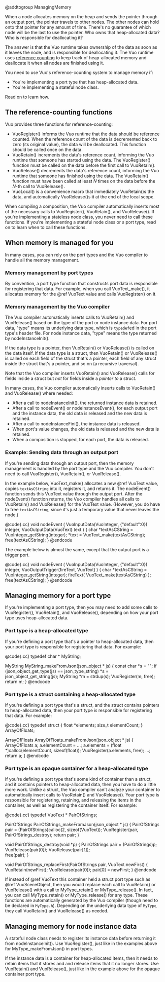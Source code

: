 @addtogroup ManagingMemory

When a node allocates memory on the heap and sends the pointer through an output port, the pointer travels to other nodes. The other nodes can hold onto that pointer for any amount of time. There's no guarantee of which node will be the last to use the pointer. Who owns that heap-allocated data? Who is responsible for deallocating it? 

The answer is that the Vuo runtime takes ownership of the data as soon as it leaves the node, and is responsible for deallocating it. The Vuo runtime uses [reference counting](http://en.wikipedia.org/wiki/Reference_counting) to keep track of heap-allocated memory and deallocate it when all nodes are finished using it. 

You need to use Vuo's reference-counting system to manage memory if: 

   - You're implementing a port type that has heap-allocated data. 
   - You're implementing a stateful node class. 

Read on to learn how. 



## The reference-counting functions

Vuo provides three functions for reference-counting: 

  - VuoRegister() informs the Vuo runtime that the data should be reference counted. When the reference count of the data is decremented back to zero (its original value), the data will be deallocated. This function should be called once on the data. 
  - VuoRetain() increments the data's reference count, informing the Vuo runtime that someone has started using the data. The VuoRegister() function must be called on the data before the first call to VuoRetain(). 
  - VuoRelease() decrements the data's reference count, informing the Vuo runtime that someone has finished using the data. The VuoRetain() function must have been called at least *N* times on the data before the *N*-th call to VuoRelease(). 
  - VuoLocal() is a convenience macro that immediately VuoRetain()s the data, and automatically VuoRelease()s it at the end of the local scope.

When compiling a composition, the Vuo compiler automatically inserts most of the necessary calls to VuoRegister(), VuoRetain(), and VuoRelease(). If you're implementing a stateless node class, you never need to call these functions. If you're implementing a stateful node class or a port type, read on to learn when to call these functions. 



## When memory is managed for you

In many cases, you can rely on the port types and the Vuo compiler to handle all the memory management. 


### Memory management by port types

By convention, a port type function that constructs port data is responsible for registering that data. For example, when you call VuoText_make(), it allocates memory for the @ref VuoText value and calls VuoRegister() on it. 


### Memory management by the Vuo compiler

The Vuo compiler automatically inserts calls to VuoRetain() and VuoRelease() based on the type of the port or node instance data. For port data, "type" means its underlying data type, which is `typedef`ed in the port type's header file. For node instance data, "type" means the type returned by nodeInstanceInit(). 

If the data type is a pointer, then VuoRetain() or VuoRelease() is called on the data itself. If the data type is a struct, then VuoRetain() or VuoRelease() is called on each field of the struct that's a pointer, each field of any struct inside the struct that's a pointer, and so on (a recursive traversal). 

Note that the Vuo compiler inserts VuoRetain() and VuoRelease() calls for fields inside a struct but *not* for fields inside a *pointer to* a struct. 

In many cases, the Vuo compiler automatically inserts calls to VuoRetain() and VuoRelease() where needed: 

   - After a call to nodeInstanceInit(), the returned instance data is retained. 
   - After a call to nodeEvent() or nodeInstanceEvent(), for each output port and the instance data, the old data is released and the new data is retained. 
   - After a call to nodeInstanceFini(), the instance data is released. 
   - When port's value changes, the old data is released and the new data is retained. 
   - When a composition is stopped, for each port, the data is released. 


### Example: Sending data through an output port

If you're sending data through an output port, then the memory management is handled by the port type and the Vuo compiler. You don't need to call VuoRegister(), VuoRetain(), or VuoRelease(). 

In the example below, VuoText_make() allocates a new @ref VuoText value, copies `textAsCString` into it, registers it, and returns it. The nodeEvent() function sends this VuoText value through the output port. After the nodeEvent() function returns, the Vuo compiler handles all calls to VuoRetain() and VuoRelease() for the VuoText value. (However, you do have to free `textAsCString`, since it's just a temporary value that never leaves the node.) 

@code{.cc}
void nodeEvent
(
	VuoInputData(VuoInteger, {"default":0}) integer,
	VuoOutputData(VuoText) text
)
{
	char *textAsCString = VuoInteger_getString(integer);
	*text = VuoText_make(textAsCString);
	free(textAsCString);
}
@endcode

The example below is almost the same, except that the output port is a trigger port. 

@code{.cc}
void nodeEvent
(
	VuoInputData(VuoInteger, {"default":0}) integer,
	VuoOutputTrigger(fireText, VuoText)
)
{
	char *textAsCString = VuoInteger_getString(integer);
	fireText( VuoText_make(textAsCString) );
	free(textAsCString);
}
@endcode



## Managing memory for a port type

If you're implementing a port type, then you may need to add some calls to VuoRegister(), VuoRetain(), and VuoRelease(), depending on how your port type uses heap-allocated data. 


### Port type is a heap-allocated type

If you're defining a port type that's a pointer to heap-allocated data, then your port type is responsible for registering that data. For example: 

@code{.cc}
typedef char * MyString;

MyString MyString_makeFromJson(json_object * js)
{
	const char *s = "";
	if (json_object_get_type(js) == json_type_string)
		*s = json_object_get_string(js);
	MyString *m = strdup(s);
	VuoRegister(m, free);
	return m;
}
@endcode


### Port type is a struct containing a heap-allocated type

If you're defining a port type that's a struct, and the struct contains pointers to heap-allocated data, then your port type is responsible for registering that data. For example: 

@code{.cc}
typedef struct {
	float *elements;
	size_t elementCount;
} ArrayOfFloats;

ArrayOfFloats ArrayOfFloats_makeFromJson(json_object * js)
{
	ArrayOfFloats a;
	a.elementCount = ...;
	a.elements = (float *)calloc(elementCount, sizeof(float));
	VuoRegister(a.elements, free);
	...;
	return a;
}
@endcode


### Port type is an opaque container for a heap-allocated type

If you're defining a port type that's some kind of container than a struct, and it contains pointers to heap-allocated data, then you have to do a little more work. Unlike a struct, the Vuo compiler can't analyze your container to automatically insert calls to VuoRetain() and VuoRelease(). Your port type is responsible for registering, retaining, and releasing the items in the container, as well as registering the container itself. For example: 

@code{.cc}
typedef VuoText * PairOfStrings;

PairOfStrings PairOfStrings_makeFromJson(json_object * js)
{
	PairOfStrings pair = (PairOfStrings)calloc(2, sizeof(VuoText));
	VuoRegister(pair, PairOfStrings_destroy);
	return pair;
}

void PairOfStrings_destroy(void *p)
{
	PairOfStrings pair = (PairOfStrings)p;
	VuoRelease(pair[0]);
	VuoRelease(pair[1]);	
	free(pair);
}

void PairOfStrings_replaceFirst(PairOfStrings pair, VuoText newFirst)
{
	VuoRetain(newFirst);
	VuoRelease(pair[0]);
	pair[0] = newFirst;
}
@endcode

If instead of @ref VuoText this container held a struct port type such as @ref VuoSceneObject, then you would replace each call to VuoRetain() or VuoRelease() with a call to MyType_retain() or MyType_release(). In fact, you can call MyType_retain() or MyType_release() for any type. These functions are automatically generated by the Vuo compiler (though need to be declared in `MyType.h`). Depending on the underlying data type of `MyType`, they call VuoRetain() and VuoRelease() as needed. 



## Managing memory for node instance data

A stateful node class needs to register its instance data before returning it from nodeInstanceInit(). Use VuoRegister(), just like in the examples above for MyType_makeFromJson() in port types. 

If the instance data is a container for heap-allocated items, then it needs to retain items that it stores and and release items that it no longer stores. Use VuoRetain() and VuoRelease(), just like in the example above for the opaque container port type. 
